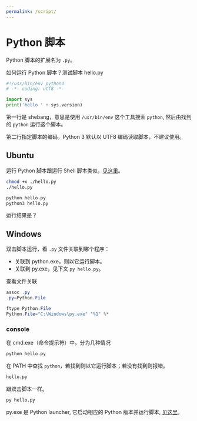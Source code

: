 ```yaml
---
permalink: /script/
---
```


# Python 脚本

Python 脚本的扩展名为 `.py`。

如何运行 Python 脚本？测试脚本 hello.py

```python
#!/usr/bin/env python3
# -*- coding: utf8 -*-

import sys
print('hello ' + sys.version)
```

第一行是 shebang，意思是使用 `/usr/bin/env` 这个工具搜索 `python`, 然后由找到的 `python` 运行这个脚本。

第二行指定脚本的编码，Python 3 默认以 UTF8 编码读取脚本，不建议使用。

## Ubuntu

运行 Python 脚本跟运行 Shell 脚本类似，[见这里](../shell/script.md)。

```sh
chmod +x ./hello.py
./hello.py

python hello.py
python3 hello.py
```

运行结果是？

## Windows

双击脚本运行，看 `.py` 文件关联到哪个程序：

- 关联到 python.exe，则以它运行脚本。
- 关联到 py.exe，见下文 `py hello.py`。

查看文件关联

```powershell
assoc .py
.py=Python.File

ftype Python.File
Python.File="C:\Windows\py.exe" "%1" %*
```

### console

在 cmd.exe（命令提示符）中，分为几种情况

```sh
python hello.py
```

在 PATH 中查找 `python`，若找到则以它运行脚本；若没有找到则报错。

```sh
hello.py
```

跟双击脚本一样。

```sh
py hello.py
```

py.exe 是 Python launcher, 它启动相应的 Python 版本并运行脚本, [见这里](py.md)。
